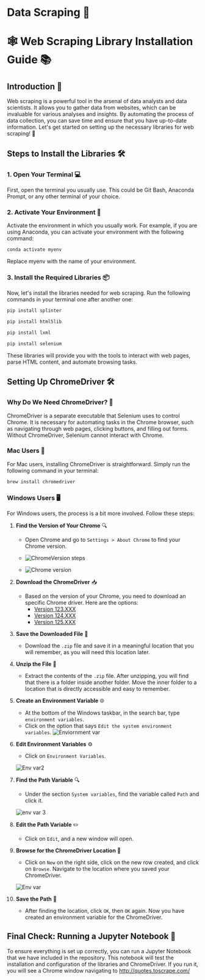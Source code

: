# Data Scraping 🤖

# 🕸️ Web Scraping Library Installation Guide 📚

## Introduction 🌟

Web scraping is a powerful tool in the arsenal of data analysts and data scientists. It allows you to gather data from websites, which can be invaluable for various analyses and insights. By automating the process of data collection, you can save time and ensure that you have up-to-date information. Let's get started on setting up the necessary libraries for web scraping! 🚀

## Steps to Install the Libraries 🛠️

### 1. Open Your Terminal 💻

First, open the terminal you usually use. This could be Git Bash, Anaconda Prompt, or any other terminal of your choice.

### 2. Activate Your Environment 🌱

Activate the environment in which you usually work. For example, if you are using Anaconda, you can activate your environment with the following command:

```bash
conda activate myenv
```
Replace myenv with the name of your environment.

### 3. Install the Required Libraries 📦
Now, let's install the libraries needed for web scraping. Run the following commands in your terminal one after another one:
```bash
pip install splinter
````
```bash
pip install html5lib
```
```bash
pip install lxml
```
```bash
pip install selenium
```
These libraries will provide you with the tools to interact with web pages, parse HTML content, and automate browsing tasks.

## Setting Up ChromeDriver 🛠️

### Why Do We Need ChromeDriver? 🤔

ChromeDriver is a separate executable that Selenium uses to control Chrome. It is necessary for automating tasks in the Chrome browser, such as navigating through web pages, clicking buttons, and filling out forms. Without ChromeDriver, Selenium cannot interact with Chrome.

### Mac Users 🍏

For Mac users, installing ChromeDriver is straightforward. Simply run the following command in your terminal:
```bash
brew install chromedriver
```

### Windows Users 🖥️

For Windows users, the process is a bit more involved. Follow these steps:

1. **Find the Version of Your Chrome** 🔍
   - Open Chrome and go to `Settings > About Chrome` to find your Chrome version.
   - ![ChromeVersion steps](images/1_img.png)
  

   - ![Chrome version](images/2_img.png)

2. **Download the ChromeDriver** 📥
   - Based on the version of your Chrome, you need to download an specific Chrome driver. Here are the options:
     - [Version 123.XXX](https://storage.googleapis.com/chrome-for-testing-public/123.0.6312.122/win64/chromedriver-win64.zip)
     -  [Version 124.XXX](https://storage.googleapis.com/chrome-for-testing-public/124.0.6367.207/win64/chromedriver-win64.zip) 
     -  [Version 125.XXX](https://storage.googleapis.com/chrome-for-testing-public/125.0.6422.76/win64/chromedriver-win64.zip)
  

3. **Save the Downloaded File** 💾
   - Download the `.zip` file and save it in a meaningful location that you will remember, as you will need this location later.

4. **Unzip the File** 📂
   - Extract the contents of the `.zip` file. After unzipping, you will find that there is a folder inside another folder. Move the inner folder to a location that is directly accessible and easy to remember.

5. **Create an Environment Variable** 🌐
   - At the bottom of the Windows taskbar, in the search bar, type `environment variables`.
   - Click on the option that says `Edit the system environment variables`.
  ![Enviornment var](images/3_img.png)

6. **Edit Environment Variables** ⚙️
   - Click on `Environment Variables`.

    ![Env var2](images/4_img.png)

7. **Find the Path Variable** 🔍
   - Under the section `System variables`, find the variable called `Path` and click it.

    ![env var 3](images/5_img.png)

8. **Edit the Path Variable** ✏️
   - Click on `Edit`, and a new window will open.

9. **Browse for the ChromeDriver Location** 📁
   - Click on `New` on the right side, click on the new row created, and click on `Browse`. Navigate to the location where you saved your ChromeDriver.

    ![Env var](images/6_img.png)

10. **Save the Path** 💾
    - After finding the location, click `OK`, then `OK` again. Now you have created an environment variable for the ChromeDriver.

## Final Check: Running a Jupyter Notebook 📒

To ensure everything is set up correctly, you can run a Jupyter Notebook that we have included in the repository. This notebook will test the installation and configuration of the libraries and ChromeDriver. If you run it, you will see a Chrome window navigating to http://quotes.toscrape.com/
